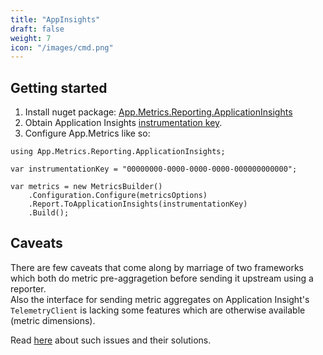 ```yaml
---
title: "AppInsights"
draft: false
weight: 7
icon: "/images/cmd.png"
---
```


## Getting started
1. Install nuget package: [App.Metrics.Reporting.ApplicationInsights](https://www.nuget.org/packages/App.Metrics.Reporting.ApplicationInsights/)
2. Obtain Application Insights [instrumentation key](https://docs.microsoft.com/en-us/azure/azure-monitor/app/create-new-resource).
3. Configure App.Metrics like so:

```
using App.Metrics.Reporting.ApplicationInsights;

var instrumentationKey = "00000000-0000-0000-0000-000000000000";

var metrics = new MetricsBuilder()
    .Configuration.Configure(metricsOptions)
    .Report.ToApplicationInsights(instrumentationKey)
    .Build();
```

## Caveats
There are few caveats that come along by marriage of two frameworks which both do metric pre-aggragetion before sending it upstream using a reporter.<br/>
Also the interface for sending metric aggregates on Application Insight's `TelemetryClient` is lacking some features which are otherwise available (metric dimensions).

Read [here](https://github.com/jdvor/appmetrics-applicationinsights) about such issues and their solutions.
